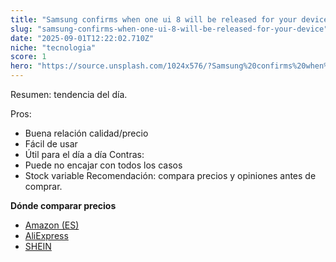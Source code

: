 ```yaml
---
title: "Samsung confirms when one ui 8 will be released for your device"
slug: "samsung-confirms-when-one-ui-8-will-be-released-for-your-device"
date: "2025-09-01T12:22:02.710Z"
niche: "tecnologia"
score: 1
hero: "https://source.unsplash.com/1024x576/?Samsung%20confirms%20when%20one%20ui%208%20will%20be%20released%20for%20your%20device"
---
```


Resumen: tendencia del día.

Pros:
- Buena relación calidad/precio
- Fácil de usar
- Útil para el día a día
Contras:
- Puede no encajar con todos los casos
- Stock variable
Recomendación: compara precios y opiniones antes de comprar.

**Dónde comparar precios**
- [Amazon (ES)](https://www.amazon.es/s?k=Samsung%20confirms%20when%20one%20ui%208%20will%20be%20released%20for%20your%20device&tag=teknovashop25-21&language=es_ES)
- [AliExpress](https://es.aliexpress.com/wholesale?SearchText=Samsung%20confirms%20when%20one%20ui%208%20will%20be%20released%20for%20your%20device)
- [SHEIN](https://es.shein.com/pdsearch/Samsung%20confirms%20when%20one%20ui%208%20will%20be%20released%20for%20your%20device/)
